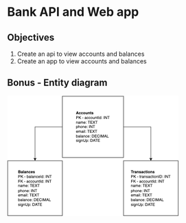 # Bank API and Web app
## Objectives
1. Create an api to view accounts and balances
2. Create an app to view accounts and balances

## Bonus - Entity diagram
![](./Entity-diagram.png)
 



